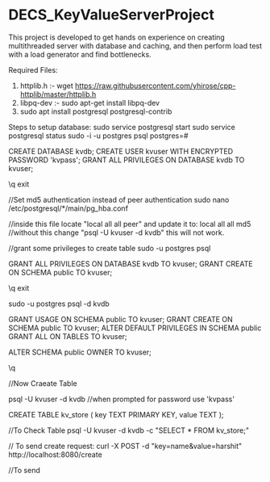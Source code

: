 # DECS_KeyValueServerProject
This project is developed to get hands on experience on creating multithreaded server with database and caching, and then perform load test with a load generator and find bottlenecks.

Required Files:

1) httplib.h :-  wget https://raw.githubusercontent.com/yhirose/cpp-httplib/master/httplib.h
2) libpq-dev :- sudo apt-get install libpq-dev
3) sudo apt install postgresql postgresql-contrib

Steps to setup database:
sudo service postgresql start
sudo service postgresql status
sudo -i -u postgres
psql
postgres=#

CREATE DATABASE kvdb;
CREATE USER kvuser WITH ENCRYPTED PASSWORD 'kvpass';
GRANT ALL PRIVILEGES ON DATABASE kvdb TO kvuser;

\q
exit

//Set md5 authentication instead of peer authentication
sudo nano /etc/postgresql/*/main/pg_hba.conf

//inside this file locate "local   all             all                                     peer" and update it to:
local   all             all                                     md5
//without this change "psql -U kvuser -d kvdb" this will not work.

//grant some privileges to create table
sudo -u postgres psql

GRANT ALL PRIVILEGES ON DATABASE kvdb TO kvuser;
GRANT CREATE ON SCHEMA public TO kvuser;

\q
exit

sudo -u postgres psql -d kvdb

GRANT USAGE ON SCHEMA public TO kvuser;
GRANT CREATE ON SCHEMA public TO kvuser;
ALTER DEFAULT PRIVILEGES IN SCHEMA public GRANT ALL ON TABLES TO kvuser;

ALTER SCHEMA public OWNER TO kvuser;

\q


//Now Craeate Table

psql -U kvuser -d kvdb
//when prompted for password use 'kvpass'

CREATE TABLE kv_store (
    key TEXT PRIMARY KEY,
    value TEXT
);

//To Check Table
psql -U kvuser -d kvdb -c "SELECT * FROM kv_store;"


// To send create request:
curl -X POST -d "key=name&value=harshit" http://localhost:8080/create

//To send 
